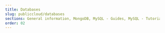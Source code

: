 ```yaml
---
title: Databases
slug: publiccloud/databases
sections: General information, MongoDB, MySQL - Guides, MySQL - Tutorials, PostgreSQL, Redis, Kafka, OpenSearch
order: 02
---
```


